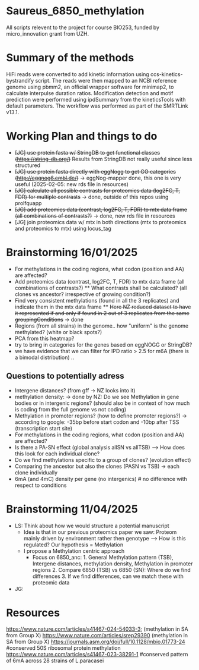 # Saureus_6850_methylation

All scripts relevent to the project for course BIO253, funded by micro_innovation grant from UZH.

# Summary of the methods 

HiFi reads were converted to add kinetic information using ccs-kinetics-bystrandify script. The reads were then mapped to an NCBI reference genome using pbmm2, an official wrapper software for minimap2, to calculate interpulse duration ratios. Modification detection and motif prediction were performed using ipdSummary from the kineticsTools with default parameters. The workflow was performed as part of the SMRTLink v13.1.

# Working Plan and things to do
* ~~[JG] use protein fasta w/ StringDB to get functional classes (https://string-db.org/)~~ Results from StringDB not really useful since less structured
* ~~[JG] use protein fasta directly with eggNogg to get GO categories (http://eggnog6.embl.de/)~~ -> eggNog-mapper done, this one is very useful (2025-02-05: new rds file in resources)
* ~~[JG] calculate all possible contrasts for proteomics data (log2FC, T, FDR) for multiple contrasts~~ -> done, outside of this repos using prolfquapp
* ~~[JG] add proteomics data (contrast, log2FC, T, FDR) to mtx data frame (all combinations of contrasts?)~~ -> done, new rds file in resources
* [JG] join proteomics data w/ mtx in both directions (mtx to proteomics and proteomics to mtx) using locus_tag



# Brainstorming 16/01/2025
* For methylations in the coding regions, what codon (position and AA) are affected?
* Add proteomics data (contrast, log2FC, T, FDR) to mtx data frame (all combinations of contrasts?)
** What contrasts shall be calculated? (all clones vs ancestor? irrespective of growing condition?)
* Find very consistent methylations (found in all the 3 replicates) and indicate them in the mtx data frame
** ~~Here NZ reduced dataset to have it represented if and only if found in 2 out of 3 replicates from the same groupingConditions~~ -> done
* Regions (from all strains) in the genome.. how "uniform" is the genome methylated? (white or black spots?)
* PCA from this heatmap?
* try to bring in categories for the genes based on eggNOGG or StringDB?
* we have evidence that we can filter for IPD ratio > 2.5 for m6A (there is a bimodal distribution) ..

## Questions to potentially adress
* Intergene distances? (from gff -> NZ looks into it)
* methylation density: -> done by NZ: Do we see Methylation in gene bodies or in intergenic regions? (should also be in context of how much is coding from the full genome vs not coding)
* Methylation in promoter regions? (how to define promoter regions?) -> according to google: -35bp before start codon and -10bp after TSS (transcription start site)
* For methylations in the coding regions, what codon (position and AA) are affected?
* Is there a PA-SN effect (global analysis allSN vs allTSB)
    --> How does this look for each individual clone?
* Do we find methylations specific to a group of clones? (evolution effect)
* Comparing the ancestor but also the clones (PASN vs TSB) -> each clone individually
* 6mA (and 4mC) density per gene (no intergenics) # no difference with respect to conditions

# Brainstorming 11/04/2025
* LS: Think about how we would structure a potential manuscript
    * Idea is that in our previous proteomics paper we saw: Proteom mainly driven by environment rather then genotype --> How is this regulated? Our hypothesis = Methylation
    * I propose a Methylation centric approach
        * Focus on 6850_anc: 1. General Methylation pattern (TSB), Intergene distances, methylation density, Methylation in promoter regions 2. Compare 6850 (TSB) vs 6850 (SN): Where do we find differences 3. If we find differences, can we match these with proteomic data
* JG:

# Resources
https://www.nature.com/articles/s41467-024-54033-3; (methylation in SA from Group X)
https://www.nature.com/articles/srep29390 (methylation in SA from Group X)
https://journals.asm.org/doi/full/10.1128/mbio.01773-24 #conserved 50S ribosomal protein methylation 
https://www.nature.com/articles/s41467-023-38291-1 #conserved pattern of 6mA across 28 strains of L.paracasei

